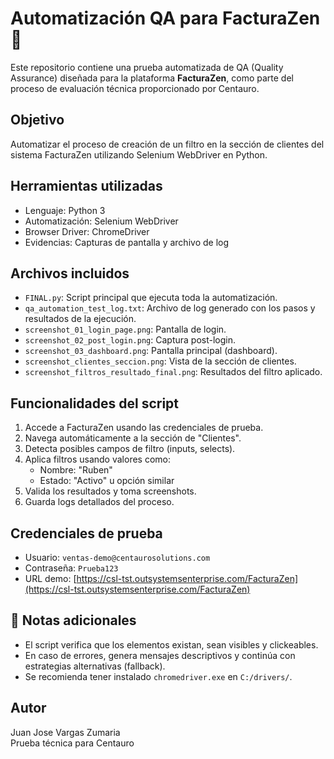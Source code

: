 # Automatización QA para FacturaZen 🧪

Este repositorio contiene una prueba automatizada de QA (Quality Assurance) diseñada para la plataforma **FacturaZen**, como parte del proceso de evaluación técnica proporcionado por Centauro.

## Objetivo

Automatizar el proceso de creación de un filtro en la sección de clientes del sistema FacturaZen utilizando Selenium WebDriver en Python.

## Herramientas utilizadas

- Lenguaje: Python 3
- Automatización: Selenium WebDriver
- Browser Driver: ChromeDriver
- Evidencias: Capturas de pantalla y archivo de log

## Archivos incluidos

- `FINAL.py`: Script principal que ejecuta toda la automatización.
- `qa_automation_test_log.txt`: Archivo de log generado con los pasos y resultados de la ejecución.
- `screenshot_01_login_page.png`: Pantalla de login.
- `screenshot_02_post_login.png`: Captura post-login.
- `screenshot_03_dashboard.png`: Pantalla principal (dashboard).
- `screenshot_clientes_seccion.png`: Vista de la sección de clientes.
- `screenshot_filtros_resultado_final.png`: Resultados del filtro aplicado.

## Funcionalidades del script

1. Accede a FacturaZen usando las credenciales de prueba.
2. Navega automáticamente a la sección de "Clientes".
3. Detecta posibles campos de filtro (inputs, selects).
4. Aplica filtros usando valores como:
   - Nombre: "Ruben"
   - Estado: "Activo" u opción similar
5. Valida los resultados y toma screenshots.
6. Guarda logs detallados del proceso.

## Credenciales de prueba

- Usuario: `ventas-demo@centaurosolutions.com`
- Contraseña: `Prueba123`
- URL demo: [https://csl-tst.outsystemsenterprise.com/FacturaZen](https://csl-tst.outsystemsenterprise.com/FacturaZen)

## 📝 Notas adicionales

- El script verifica que los elementos existan, sean visibles y clickeables.
- En caso de errores, genera mensajes descriptivos y continúa con estrategias alternativas (fallback).
- Se recomienda tener instalado `chromedriver.exe` en `C:/drivers/`.

## Autor

Juan Jose Vargas Zumaria  
Prueba técnica para Centauro 
